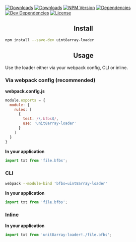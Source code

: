 [![Downloads][npm-dm]][package-url]
[![Downloads][npm-dt]][package-url]
[![NPM Version][npm-v]][package-url]
[![Dependencies][deps]][package-url]
[![Dev Dependencies][dev-deps]][package-url]
[![License][license]][package-url]

<h2 align="center">Install</h2>

```bash
npm install --save-dev uint8array-loader
```

<h2 align="center">Usage</h2>

Use the loader either via your webpack config, CLI or inline.

### Via webpack config (recommended)

**webpack.config.js**
```js
module.exports = {
  module: {
    rules: [
      {
        test: /\.bfbs$/,
        use: 'unit8array-loader'
      }
    ]
  }
}
```

**In your application**
```js
import txt from 'file.bfbs';
```

### CLI

```bash
webpack --module-bind 'bfbs=uint8array-loader'
```

**In your application**
```js
import txt from 'file.bfbs';
```

### Inline

**In your application**
```js
import txt from 'unit8array-loader!./file.bfbs';
```
[npm-dm]: https://img.shields.io/npm/dm/uint8array-loader.svg
[npm-dt]: https://img.shields.io/npm/dt/uint8array-loader.svg
[npm-v]: https://img.shields.io/npm/v/uint8array-loader.svg
[deps]: https://img.shields.io/david/jcgertig/uint8array-loader.svg
[dev-deps]: https://img.shields.io/david/dev/jcgertig/uint8array-loader.svg
[license]: https://img.shields.io/npm/l/uint8array-loader.svg
[package-url]: https://npmjs.com/package/uint8array-loader
